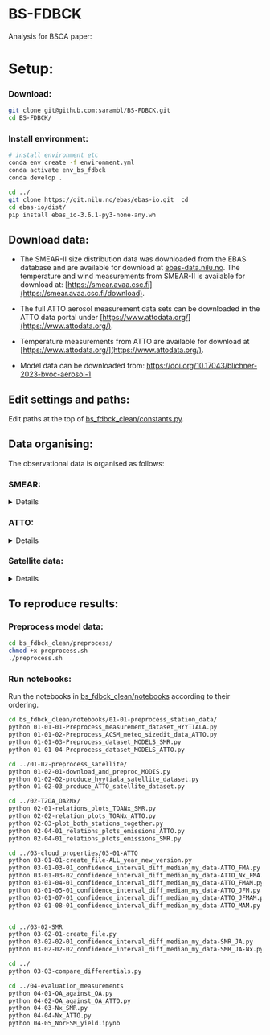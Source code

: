# BS-FDBCK
Analysis for BSOA paper:


# Setup:
### Download:
```bash
git clone git@github.com:sarambl/BS-FDBCK.git 
cd BS-FDBCK/
```


### Install environment: 
```bash
# install environment etc
conda env create -f environment.yml
conda activate env_bs_fdbck
conda develop .

cd ../
git clone https://git.nilu.no/ebas/ebas-io.git  cd
cd ebas-io/dist/
pip install ebas_io-3.6.1-py3-none-any.wh
```

## Download data:
- The SMEAR-II size distribution data was downloaded from the EBAS database and are available for download at [ebas-data.nilu.no](https://ebas-data.nilu.no/DataSets.aspx?stations=FI0050R&nations=FI246FIN&InstrumentTypes=dmps&components=particle_number_size_distribution&fromDate=1970-01-01&toDate=2023-12-31). 
    The temperature and wind measurements from SMEAR-II is available for download at: [https://smear.avaa.csc.fi](https://smear.avaa.csc.fi/download).

- The full ATTO aerosol measurement data sets can be downloaded in the ATTO data portal under [https://www.attodata.org/](https://www.attodata.org/).

- Temperature measurements from ATTO are available for download at [https://www.attodata.org/](https://www.attodata.org/).

- Model data can be downloaded from:
  https://doi.org/10.17043/blichner-2023-bvoc-aerosol-1 

## Edit settings and paths: 
Edit paths at the top of [bs_fdbck_clean/constants.py](bs_fdbck_clean/constants.py).

## Data organising:
The observational data is organised as follows:

### SMEAR:
<details>
#### Meteo data:
Pressure: 'Data/SMEARII/smeardata_20230307_pressure.csv'
Radiation: 'Data/SMEARII/smeardata_20221116_radiation.csv'
Temperature:'Data/SMEARII/smeardata_20230307_temp4m.csv'
Meteo: 'Data/SMEARII/smeardata_20221116_2012-2014.csv','Data/SMEARII/smeardata_20221116_2014-2016.csv','Data/SMEARII/smeardata_20221116_2016-2018.csv', 'Data/SMEARII/smeardata_20221116_2018-2019.csv',



#### Size distribution:
'Data/EBAS/raw_data/SMR/FI0050R.20120101000000.20181205100800.dmps.particle_number_size_distribution.pm10.1y.1h.FI03L_UHEL_DMPS_HYY_01.FI03L__TRY_TDMPS.lev2.nc'

#### ACSM data: 
'Data/ACSM_DEFAULT.mat'
</details>

### ATTO: 
<details>

#### Meteo data: 
'Data/ATTO/meteodataComplete.dat'
'Data/ATTO/meteo/*'

#### Size distribution: 
'Data/ATTO/ds_atto_2014_2019_4Sara.nc'

#### ACSM data:
'Data/ATTO/QACSM_time_series_C4_60m_2014_2016STP_v3.xlsx'
'Data/ATTO/acsm_data_for_sara_2017.txt'
</details>

### Satellite data:
<details>

Download satellite data from https://ladsweb.modaps.eosdis.nasa.gov/search/order/2/MYD08_D3--61 to directory:
'Data/satellite/MODIS_raw/'

</details>

## To reproduce results:
### Preprocess model data:
```bash
cd bs_fdbck_clean/preprocess/
chmod +x preprocess.sh
./preprocess.sh
```


### Run notebooks:
Run the notebooks in [bs_fdbck_clean/notebooks](bs_fdbck_clean/notebooks) according to their ordering.

```bash
cd bs_fdbck_clean/notebooks/01-01-preprocess_station_data/
python 01-01-01-Preprocess_measurement_dataset_HYYTIALA.py
python 01-01-02-Preprocess_ACSM_meteo_sizedit_data_ATTO.py
python 01-01-03-Preprocess_dataset_MODELS_SMR.py
python 01-01-04-Preprocess_dataset_MODELS_ATTO.py

cd ../01-02-preprocess_satellite/
python 01-02-01-download_and_preproc_MODIS.py
python 01-02-02-produce_hyytiala_satellite_dataset.py
python 01-02-03_produce_ATTO_satellite_dataset.py

cd ../02-T2OA_OA2Nx/
python 02-01-relations_plots_TOANx_SMR.py
python 02-02-relation_plots_TOANx_ATTO.py
python 02-03-plot_both_stations_together.py
python 02-04-01_relations_plots_emissions_ATTO.py
python 02-04-01_relations_plots_emissions_SMR.py

cd ../03-cloud_properties/03-01-ATTO
python 03-01-01-create_file-ALL_year_new_version.py
python 03-01-03-01_confidence_interval_diff_median_my_data-ATTO_FMA.py
python 03-01-03-02_confidence_interval_diff_median_my_data-ATTO_Nx_FMA.py
python 03-01-04-01_confidence_interval_diff_median_my_data-ATTO_FMAM.py
python 03-01-05-01_confidence_interval_diff_median_my_data-ATTO_JFM.py
python 03-01-07-01_confidence_interval_diff_median_my_data-ATTO_JFMAM.py
python 03-01-08-01_confidence_interval_diff_median_my_data-ATTO_MAM.py


cd ../03-02-SMR
python 03-02-01-create_file.py
python 03-02-02-01_confidence_interval_diff_median_my_data-SMR_JA.py
python 03-02-02-02_confidence_interval_diff_median_my_data-SMR_JA-Nx.py

cd ../
python 03-03-compare_differentials.py

cd ../04-evaluation_measurements
python 04-01-OA_against_OA.py
python 04-02-OA_against_OA_ATTO.py
python 04-03-Nx_SMR.py
python 04-04-Nx_ATTO.py
python 04-05_NorESM_yield.ipynb

```
